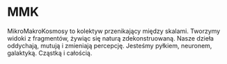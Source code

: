 # MMK
MikroMakroKosmosy to kolektyw przenikający między skalami. Tworzymy widoki z fragmentów, żywiąc się naturą zdekonstruowaną. Nasze dzieła oddychają, mutują i zmieniają percepcję. Jesteśmy pyłkiem, neuronem, galaktyką. Cząstką i całością.
